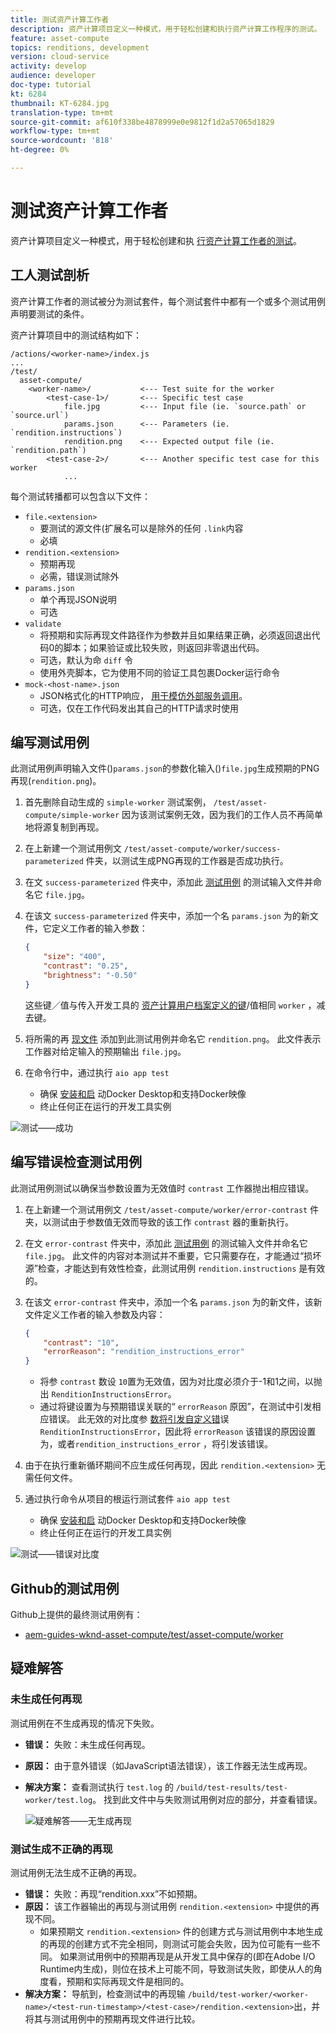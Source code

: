```yaml
---
title: 测试资产计算工作者
description: 资产计算项目定义一种模式，用于轻松创建和执行资产计算工作程序的测试。
feature: asset-compute
topics: renditions, development
version: cloud-service
activity: develop
audience: developer
doc-type: tutorial
kt: 6284
thumbnail: KT-6284.jpg
translation-type: tm+mt
source-git-commit: af610f338be4878999e0e9812f1d2a57065d1829
workflow-type: tm+mt
source-wordcount: '818'
ht-degree: 0%

---
```



# 测试资产计算工作者

资产计算项目定义一种模式，用于轻松创建和执 [行资产计算工作者的测试](https://docs.adobe.com/content/help/en/asset-compute/using/extend/test-custom-application.html)。

## 工人测试剖析

资产计算工作者的测试被分为测试套件，每个测试套件中都有一个或多个测试用例声明要测试的条件。

资产计算项目中的测试结构如下：

```
/actions/<worker-name>/index.js
...
/test/
  asset-compute/
    <worker-name>/           <--- Test suite for the worker
        <test-case-1>/       <--- Specific test case 
            file.jpg         <--- Input file (ie. `source.path` or `source.url`)
            params.json      <--- Parameters (ie. `rendition.instructions`)
            rendition.png    <--- Expected output file (ie. `rendition.path`)
        <test-case-2>/       <--- Another specific test case for this worker
            ...
```

每个测试转播都可以包含以下文件：

+ `file.<extension>`
   + 要测试的源文件(扩展名可以是除外的任何 `.link`内容
   + 必填
+ `rendition.<extension>`
   + 预期再现
   + 必需，错误测试除外
+ `params.json`
   + 单个再现JSON说明
   + 可选
+ `validate`
   + 将预期和实际再现文件路径作为参数并且如果结果正确，必须返回退出代码0的脚本；如果验证或比较失败，则返回非零退出代码。
   + 可选，默认为命 `diff` 令
   + 使用外壳脚本，它为使用不同的验证工具包裹Docker运行命令
+ `mock-<host-name>.json`
   + JSON格式化的HTTP响应， [用于模仿外部服务调用](https://www.mock-server.com/mock_server/creating_expectations.html)。
   + 可选，仅在工作代码发出其自己的HTTP请求时使用

## 编写测试用例

此测试用例声明输入文件()`params.json`的参数化输入()`file.jpg`生成预期的PNG再现(`rendition.png`)。

1. 首先删除自动生成的 `simple-worker` 测试案例， `/test/asset-compute/simple-worker` 因为该测试案例无效，因为我们的工作人员不再简单地将源复制到再现。
1. 在上新建一个测试用例文 `/test/asset-compute/worker/success-parameterized` 件夹，以测试生成PNG再现的工作器是否成功执行。
1. 在文 `success-parameterized` 件夹中，添加此 [测试用例](./assets/test/success-parameterized/file.jpg) 的测试输入文件并命名它 `file.jpg`。
1. 在该文 `success-parameterized` 件夹中，添加一个名 `params.json` 为的新文件，它定义工作者的输入参数：

   ```json
   { 
       "size": "400",
       "contrast": "0.25",
       "brightness": "-0.50"
   }
   ```
   这些键／值与传入开发工具的 [资产计算用户档案定义的键](../develop/development-tool.md)/值相同 `worker` ，减去键。
1. 将所需的再 [现文件](./assets/test/success-parameterized/rendition.png) 添加到此测试用例并命名它 `rendition.png`。 此文件表示工作器对给定输入的预期输出 `file.jpg`。
1. 在命令行中，通过执行 `aio app test`
   + 确保 [安装和启](../set-up/development-environment.md#docker) 动Docker Desktop和支持Docker映像
   + 终止任何正在运行的开发工具实例

![测试——成功 ](./assets/test/success-parameterized/result.png)

## 编写错误检查测试用例

此测试用例测试以确保当参数设置为无效值时 `contrast` 工作器抛出相应错误。

1. 在上新建一个测试用例文 `/test/asset-compute/worker/error-contrast` 件夹，以测试由于参数值无效而导致的该工作 `contrast` 器的重新执行。
1. 在文 `error-contrast` 件夹中，添加此 [测试用例](./assets/test/error-contrast/file.jpg) 的测试输入文件并命名它 `file.jpg`。 此文件的内容对本测试并不重要，它只需要存在，才能通过“损坏源”检查，才能达到有效性检查，此测试用例 `rendition.instructions` 是有效的。
1. 在该文 `error-contrast` 件夹中，添加一个名 `params.json` 为的新文件，该新文件定义工作者的输入参数及内容：

   ```json
   {
       "contrast": "10",
       "errorReason": "rendition_instructions_error"
   }
   ```

   + 将参 `contrast` 数设 `10`置为无效值，因为对比度必须介于-1和1之间，以抛出 `RenditionInstructionsError`。
   + 通过将键设置为与预期错误关联的“ `errorReason` 原因”，在测试中引发相应错误。 此无效的对比度参 [数将引发自定义错](../develop/worker.md#errors)误 `RenditionInstructionsError`，因此将 `errorReason` 该错误的原因设置为，或者`rendition_instructions_error` ，将引发该错误。

1. 由于在执行重新循环期间不应生成任何再现，因此 `rendition.<extension>` 无需任何文件。
1. 通过执行命令从项目的根运行测试套件 `aio app test`
   + 确保 [安装和启](../set-up/development-environment.md#docker) 动Docker Desktop和支持Docker映像
   + 终止任何正在运行的开发工具实例

![测试——错误对比度](./assets/test/error-contrast/result.png)

## Github的测试用例

Github上提供的最终测试用例有：

+ [aem-guides-wknd-asset-compute/test/asset-compute/worker](https://github.com/adobe/aem-guides-wknd-asset-compute/tree/master/test/asset-compute/worker)

## 疑难解答

### 未生成任何再现

测试用例在不生成再现的情况下失败。

+ __错误：__ 失败：未生成任何再现。
+ __原因：__ 由于意外错误（如JavaScript语法错误），该工作器无法生成再现。
+ __解决方案：__ 查看测试执行 `test.log` 的 `/build/test-results/test-worker/test.log`。 找到此文件中与失败测试用例对应的部分，并查看错误。

   ![疑难解答——无生成再现](./assets/test/troubleshooting__no-rendition-generated.png)

### 测试生成不正确的再现

测试用例无法生成不正确的再现。

+ __错误：__ 失败：再现“rendition.xxx”不如预期。
+ __原因：__ 该工作器输出的再现与测试用例 `rendition.<extension>` 中提供的再现不同。
   + 如果预期文 `rendition.<extension>` 件的创建方式与测试用例中本地生成的再现的创建方式不完全相同，则测试可能会失败，因为位可能有一些不同。 如果测试用例中的预期再现是从开发工具中保存的(即在Adobe I/O Runtime内生成)，则位在技术上可能不同，导致测试失败，即使从人的角度看，预期和实际再现文件是相同的。
+ __解决方案：__ 导航到，检查测试中的再现输 `/build/test-worker/<worker-name>/<test-run-timestamp>/<test-case>/rendition.<extension>`出，并将其与测试用例中的预期再现文件进行比较。
